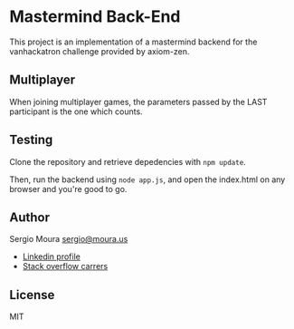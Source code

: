 Mastermind Back-End
=================

This project is an implementation of a mastermind backend for the vanhackatron challenge provided by axiom-zen.

Multiplayer
----------

When joining multiplayer games, the parameters passed by the LAST participant is the one which counts.

Testing
------

Clone the repository and retrieve depedencies with `npm update`.

Then, run the backend using `node app.js`, and open the index.html on any browser and you're good to go.


Author
-----
Sergio Moura <sergio@moura.us>

* [Linkedin profile](https://linkedin.com/in/luissergiomoura)
* [Stack overflow carrers](http://careers.stackoverflow.com/lsmoura)

License
-------

MIT